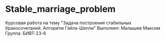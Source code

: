 # Stable_marriage_problem
Курсовая работа на тему "Задача построения стабильных бракосочетаний. Алгоритм Гэйла-Шепли"
Выполнял: Малышев Максим
Группа: БИВТ-23-6
